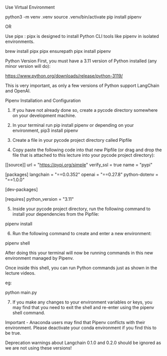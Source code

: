 Use Virtual Environment

python3 -m venv .venv
source .venv/bin/activate
pip install pipenv

OR
 
Use pipx : pipx is designed to install Python CLI tools like pipenv in isolated environments.

brew install pipx
pipx ensurepath
pipx install pipenv

Python Version
First, you must have a 3.11 version of Python installed (any minor version will do):

https://www.python.org/downloads/release/python-3119/

This is very important, as only a few versions of Python support LangChain and OpenAI.

Pipenv Installation and Configuration
1. If you have not already done so, create a pycode directory somewhere on your development machine.
2. In your terminal run pip install pipenv or depending on your environment, pip3 install pipenv

3. Create a file in your pycode project directory called Pipfile

4. Copy paste the following code into that new Pipfile (or drag and drop the file that is attached to this lecture into your pycode project directory):

[[source]]
url = "https://pypi.org/simple"
verify_ssl = true
name = "pypi"
 
[packages]
langchain = "==0.0.352"
openai = "==0.27.8"
python-dotenv = "==1.0.0"
 
[dev-packages]
 
[requires]
python_version = "3.11"


5. Inside your pycode project directory, run the following command to install your dependencies from the Pipfile:

pipenv install

6. Run the following command to create and enter a new environment:

pipenv shell

After doing this your terminal will now be running commands in this new environment managed by Pipenv.

Once inside this shell, you can run Python commands just as shown in the lecture videos.

eg:

python main.py

7. If you make any changes to your environment variables or keys, you may find that you need to exit the shell and re-enter using the pipenv shell command.

Important - Anaconda users may find that Pipenv conflicts with their environment. Please deactivate your conda environment if you find this to be true.

Deprecation warnings about Langchain 0.1.0 and 0.2.0 should be ignored as we are not using these versions!